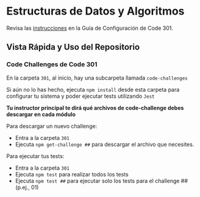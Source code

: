 # Estructuras de Datos y Algoritmos

Revisa las [instrucciones](https://entertechschool.github.io/setup-guide/code-301/2-code-challenges) en la Guía de Configuración de Code 301.

## Vista Rápida y Uso del Repositorio

### Code Challenges de Code 301

En la carpeta `301`, al inicio, hay una subcarpeta llamada `code-challenges`

Si aún no lo has hecho, ejecuta `npm install` desde esta carpeta para configurar tu sistema y poder ejecutar tests utilizando `Jest`

**Tu instructor principal te dirá qué archivos de code-challenge debes descargar en cada módulo**

Para descargar un nuevo challenge:

- Entra a la carpeta `301`
- Ejecuta `npm get-challenge ##` para descargar el archivo que necesites.

Para ejecutar tus tests:

- Entra a la carpeta `301`
- Ejecuta `npm test` para realizar todos los tests
- Ejecuta `npm test ##` para ejecutar solo los tests para el challenge ## (p.ej., 01)

